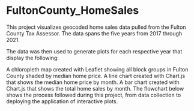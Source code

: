 # FultonCounty_HomeSales
This project visualizes geocoded home sales data pulled from the Fulton County Tax Assessor. The data spans the five years from 2017 through 2021.

The data was then used to generate plots for each respective year that display the following:

A chloropleth map created with Leaflet showing all block groups in Fulton County shaded by median home price.
A line chart created with Chart.js that shows the median home price by month.
A bar chart created with Chart.js that shows the total home sales by month.
The flowchart below shows the process followed during this project, from data collection to deploying the application of interactive plots.


